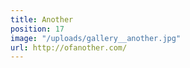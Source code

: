 ```yaml
---
title: Another
position: 17
image: "/uploads/gallery__another.jpg"
url: http://ofanother.com/
---
```


